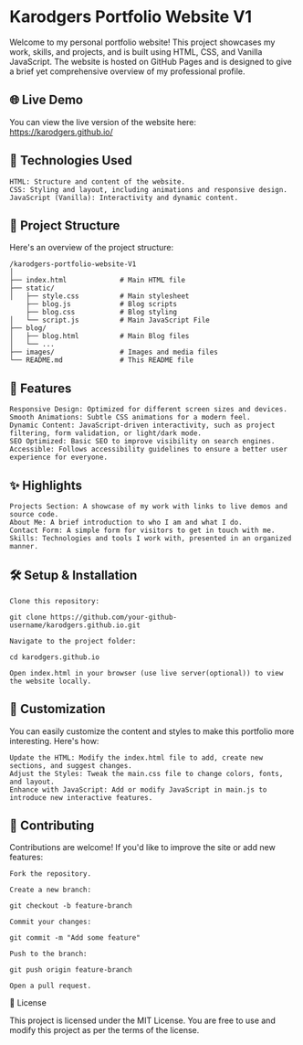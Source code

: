 # Karodgers Portfolio Website V1

Welcome to my personal portfolio website! This project showcases my work, skills, and projects, and is built using HTML, CSS, and Vanilla JavaScript. The website is hosted on GitHub Pages and is designed to give a brief yet comprehensive overview of my professional profile.

## 🌐 Live Demo

You can view the live version of the website here: https://karodgers.github.io/

## 🚀 Technologies Used

    HTML: Structure and content of the website.
    CSS: Styling and layout, including animations and responsive design.
    JavaScript (Vanilla): Interactivity and dynamic content.

## 📂 Project Structure

Here's an overview of the project structure:

    /karodgers-portfolio-website-V1
    │
    ├── index.html             # Main HTML file
    ├── static/
    │   ├── style.css          # Main stylesheet
        ├── blog.js            # Blog scripts
        ├── blog.css           # Blog styling
    │   └── script.js          # Main JavaScript File
    ├── blog/
    │   ├── blog.html          # Main Blog files
    │   └── ...                
    ├── images/                # Images and media files
    └── README.md              # This README file

## 🎨 Features

    Responsive Design: Optimized for different screen sizes and devices.
    Smooth Animations: Subtle CSS animations for a modern feel.
    Dynamic Content: JavaScript-driven interactivity, such as project filtering, form validation, or light/dark mode.
    SEO Optimized: Basic SEO to improve visibility on search engines.
    Accessible: Follows accessibility guidelines to ensure a better user experience for everyone.

## ✨ Highlights

    Projects Section: A showcase of my work with links to live demos and source code.
    About Me: A brief introduction to who I am and what I do.
    Contact Form: A simple form for visitors to get in touch with me.
    Skills: Technologies and tools I work with, presented in an organized manner.

## 🛠️ Setup & Installation

    Clone this repository:

    git clone https://github.com/your-github-username/karodgers.github.io.git

    Navigate to the project folder:

    cd karodgers.github.io

    Open index.html in your browser (use live server(optional)) to view the website locally.

## 🌟 Customization

You can easily customize the content and styles to make this portfolio more interesting. Here's how:

    Update the HTML: Modify the index.html file to add, create new sections, and suggest changes.
    Adjust the Styles: Tweak the main.css file to change colors, fonts, and layout.
    Enhance with JavaScript: Add or modify JavaScript in main.js to introduce new interactive features.

## 🤝 Contributing

Contributions are welcome! If you'd like to improve the site or add new features:

    Fork the repository.

    Create a new branch:

    git checkout -b feature-branch

    Commit your changes:

    git commit -m "Add some feature"

    Push to the branch:

    git push origin feature-branch

    Open a pull request.

📝 License

This project is licensed under the MIT License. You are free to use and modify this project as per the terms of the license.
